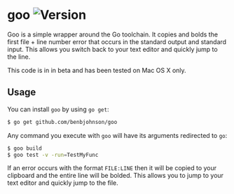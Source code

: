 goo ![Version](http://img.shields.io/badge/version-beta-blue.png)
===

Goo is a simple wrapper around the Go toolchain. It copies and bolds the first 
file + line number error that occurs in the standard output and standard input.
This allows you switch back to your text editor and quickly jump to the line.

This code is in in beta and has been tested on Mac OS X only.


## Usage

You can install `goo` by using `go get`:

```sh
$ go get github.com/benbjohnson/goo
```

Any command you execute with `goo` will have its arguments redirected to `go`:

```sh
$ goo build
$ goo test -v -run=TestMyFunc
```

If an error occurs with the format `FILE:LINE` then it will be copied to your
clipboard and the entire line will be bolded. This allows you to jump to your
text editor and quickly jump to the file.
